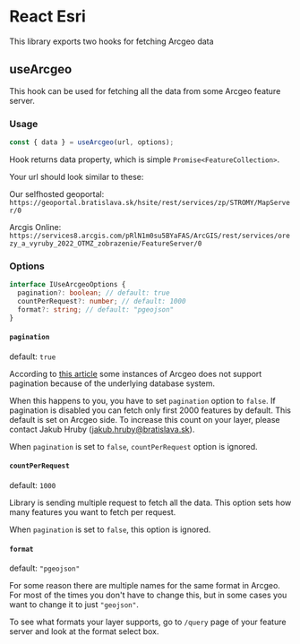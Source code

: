 # React Esri

This library exports two hooks for fetching Arcgeo data

## useArcgeo

This hook can be used for fetching all the data from some Arcgeo feature server.

### Usage

```ts
const { data } = useArcgeo(url, options);
```

Hook returns data property, which is simple `Promise<FeatureCollection>`.

Your url should look similar to these:

Our selfhosted geoportal: `https://geoportal.bratislava.sk/hsite/rest/services/zp/STROMY/MapServer/0`

Arcgis Online: `https://services8.arcgis.com/pRlN1m0su5BYaFAS/ArcGIS/rest/services/orezy_a_vyruby_2022_OTMZ_zobrazenie/FeatureServer/0`

### Options

```ts
interface IUseArcgeoOptions {
  pagination?: boolean; // default: true
  countPerRequest?: number; // default: 1000
  format?: string; // default: "pgeojson"
}
```

#### `pagination`

default: `true`

According to [this article](https://support.esri.com/en/technical-article/000012579) some instances of Arcgeo does not support pagination because of the underlying database system.

When this happens to you, you have to set `pagination` option to `false`.
If pagination is disabled you can fetch only first 2000 features by default. This default is set on Arcgeo side. To increase this count on your layer, please contact Jakub Hruby (jakub.hruby@bratislava.sk).

When `pagination` is set to `false`, `countPerRequest` option is ignored.

#### `countPerRequest`

default: `1000`

Library is sending multiple request to fetch all the data. This option sets how many features you want to fetch per request.

When `pagination` is set to `false`, this option is ignored.

#### `format`

default: `"pgeojson"`

For some reason there are multiple names for the same format in Arcgeo. For most of the times you don't have to change this, but in some cases you want to change it to just `"geojson"`.

To see what formats your layer supports, go to `/query` page of your feature server and look at the format select box.
